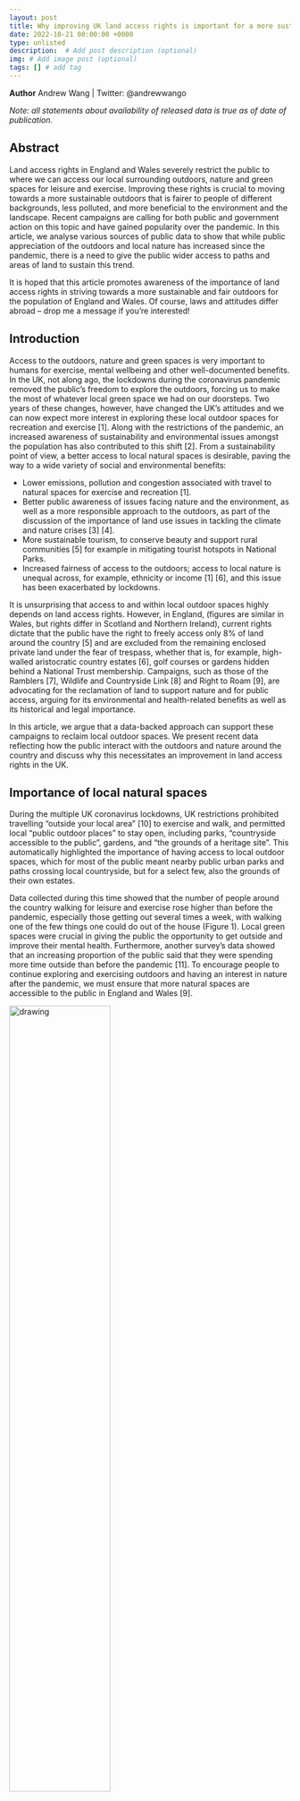 ```yaml
---
layout: post
title: Why improving UK land access rights is important for a more sustainable outdoors
date: 2022-10-21 00:00:00 +0000
type: unlisted
description:  # Add post description (optional)
img: # Add image post (optional)
tags: [] # add tag
---
```


**Author** Andrew Wang | Twitter: @andrewwango

_Note: all statements about availability of released data is true as of date of publication._

## Abstract

Land access rights in England and Wales severely restrict the public to where we can access our local surrounding outdoors, nature and green spaces for leisure and exercise. Improving these rights is crucial to moving towards a more sustainable outdoors that is fairer to people of different backgrounds, less polluted, and more beneficial to the environment and the landscape. Recent campaigns are calling for both public and government action on this topic and have gained popularity over the pandemic. In this article, we analyse various sources of public data to show that while public appreciation of the outdoors and local nature has increased since the pandemic, there is a need to give the public wider access to paths and areas of land to sustain this trend.

It is hoped that this article promotes awareness of the importance of land access rights in striving towards a more sustainable and fair outdoors for the population of England and Wales. Of course, laws and attitudes differ abroad – drop me a message if you’re interested!

## Introduction 
Access to the outdoors, nature and green spaces is very important to humans for exercise, mental wellbeing and other well-documented benefits. In the UK, not along ago, the lockdowns during the coronavirus pandemic removed the public’s freedom to explore the outdoors, forcing us to make the most of whatever local green space we had on our doorsteps. Two years of these changes, however, have changed the UK’s attitudes and we can now expect more interest in exploring these local outdoor spaces for recreation and exercise [1]. Along with the restrictions of the pandemic, an increased awareness of sustainability and environmental issues amongst the population has also contributed to this shift [2]. From a sustainability point of view, a better access to local natural spaces is desirable, paving the way to a wide variety of social and environmental benefits:

-	Lower emissions, pollution and congestion associated with travel to natural spaces for exercise and recreation [1].
-	Better public awareness of issues facing nature and the environment, as well as a more responsible approach to the outdoors, as part of the discussion of the importance of land use issues in tackling the climate and nature crises [3] [4].
-	More sustainable tourism, to conserve beauty and support rural communities [5] for example in mitigating tourist hotspots in National Parks. 
-	Increased fairness of access to the outdoors; access to local nature is unequal across, for example, ethnicity or income [1] [6], and this issue has been exacerbated by lockdowns.

It is unsurprising that access to and within local outdoor spaces highly depends on land access rights. However, in England, (figures are similar in Wales, but rights differ in Scotland and Northern Ireland), current rights dictate that the public have the right to freely access only 8% of land around the country [5] and are excluded from the remaining enclosed private land under the fear of trespass, whether that is, for example, high-walled aristocratic country estates [6], golf courses or gardens hidden behind a National Trust membership. Campaigns, such as those of the Ramblers [7], Wildlife and Countryside Link [8] and Right to Roam [9], are advocating for the reclamation of land to support nature and for public access, arguing for its environmental and health-related benefits as well as its historical and legal importance.

In this article, we argue that a data-backed approach can support these campaigns to reclaim local outdoor spaces. We present recent data reflecting how the public interact with the outdoors and nature around the country and discuss why this necessitates an improvement in land access rights in the UK.

## Importance of local natural spaces

During the multiple UK coronavirus lockdowns, UK restrictions prohibited travelling “outside your local area” [10] to exercise and walk, and permitted local “public outdoor places” to stay open, including parks, “countryside accessible to the public”, gardens, and “the grounds of a heritage site”. This automatically highlighted the importance of having access to local outdoor spaces, which for most of the public meant nearby public urban parks and paths crossing local countryside, but for a select few, also the grounds of their own estates. 

Data collected during this time showed that the number of people around the country walking for leisure and exercise rose higher than before the pandemic, especially those getting out several times a week, with walking one of the few things one could do out of the house (Figure 1). Local green spaces were crucial in giving the public the opportunity to get outside and improve their mental health. Furthermore, another survey’s data showed that an increasing proportion of the public said that they were spending more time outside than before the pandemic [11]. To encourage people to continue exploring and exercising outdoors and having an interest in nature after the pandemic, we must ensure that more natural spaces are accessible to the public in England and Wales [9].

<img src="{{site.baseurl}}/assets/img/EO/Figure1.png" alt="drawing" width="60%"/>

_Figure 1._ Proportion of adults who walk for leisure averaged across all of England from 2016 to 2021, according to the Active Lives Survey by Sport England [12]. This graph incorporates the recently released 2021 survey data not included on past reports; 2022 survey data is scheduled for release in summer 2023.

To support the idea that these outdoor spaces remain important even after the pandemic has ended, recent data presented in Figure 2 showed that both interest in exercising locally and leisure visits to green spaces has stayed at an elevated level compared to before the pandemic – in particular, local exercise interest remains at a statistically significant higher level than before. This suggests the prolonged importance of local outdoor spaces, supporting the focus on sustainable access to the outdoors long after the pandemic.
 
<img src="{{site.baseurl}}/assets/img/EO/Figure2.png" alt="drawing" width="100%"/>

_Figure 2._ **Left**: Google search interest in “walks near me” and “local walks”, according to Google Trends data from 2018 to present [13], inspired by [14]. Each series is normalised according to its own data within the timeframe, so the units are arbitrary and comparison cannot be made between series. An unpaired t-test between pre- and post- pandemic search results suggests a highly statistically significant difference (p≈10<sup>-11</sup>) for both series (assuming stationarity). **Right**: proportion of adults who visited green and natural spaces for leisure in the past fortnight from April 2020 to March 2022 in England, according to the People and Nature Survey [15]. This incorporates recently released monthly indicator data not presented on government reports. Data before this period is not available since data was collected in a different format [16], and data after this period is unreleased. 

## Towards a public-informed approach to land access rights

The data above has shown that green and natural spaces in the local area are important to people seeking to go outdoors for leisure and have an interest in nature. However, the public is legally barred from setting foot on the vast majority of the outdoors around the country – 92% – because of poor land access rights dictating the few places granted access to the public and defining the rest as trespass. In this section, we consider a direction for a possible solution.

In line with the data-backed approach of this article, we compare where there is land granted public access by law with where the public are actually walking and moving. The hypothesis is that there may be private paths or areas on land which show public activity, whether out of convenience, unawareness, or simple desire to explore local green spaces. Surely land access rights should evolve to reflect and protect by law the places where people want to walk? Suggestions from these findings could then strengthen existing campaigns to reclaim private areas to the public, such as that of the Ramblers [7].

For our approach, we take the English and Welsh network of publicly accessible paths, called public rights of way (PRoW) [17], as a proxy for land access. As a simple illustrative analysis using openly available data, we compare the rights of way network with a large dataset of public GPS traces recorded around the country by members of the public. Example results for Bedfordshire are shown in Figure 3.

It must be mentioned that there are many other interesting data-oriented avenues of highlighting regional need for access to outdoors spaces. For example, in hyper-urban settings such as Greater London, [18] built a tool to suggest areas for green space creation based on current green space access and demand, pollution and land availability.

<iframe
  src="{{site.baseurl}}/assets/html/Beds_EO.html"
  style="width:100%; height:300px;"
></iframe>

_Figure 3._ Interactive map showing GPS activity recorded by the public (such as walking, running and cycling) in Bedford and Central Bedfordshire up to 2013, taken from a dump of GPX file data from OpenStreetMap in 2013 [19]. Black represents activity data that coincides with public rights of way, that is, where the activity was legal. Red/magenta represents activity data that does not, that is, where the activity counted as trespass. Deeper red indicates higher activity levels. Read more and get started with analysing other areas by following the instructions in the code: [github.com/Andrewwango/prow-ml](https://github.com/Andrewwango/prow-ml).

We see that, while most activity coincides with where it is legal (and often signposted), there are paths of interest that are not public, which therefore can be fenced or blocked without notice. For a such path, this information could be used to support a campaign to change their status, especially if the path has already been identified as, for example, a former historic right of way (cf. the work of [7]). Of course, our identified paths will inevitably be a subset of all possibilities since trespass that is recorded is a subset of the total desire to trespass.

## Conclusion

Nature should be accessible for all [9], and survey data presented in this article has shown us that the public’s interest in nature and accessing the outdoors for exercise and recreation locally is now higher than before the pandemic. This is important in moving towards a more sustainable approach towards the outdoors. 

The limited public land access rights in England and Wales mean that for the majority population, access to much of the outdoors and countryside is illegal, behind closed doors or subject to a fee. By looking at data showing public activity on footpaths, we can identify possible paths to protect with the status of being free for the public to access. 

There is much work to be done in providing fairer access to the outdoors in England and Wales. For readers from other countries, I would love to hear about attitudes towards how land access rights shape the sustainability of the outdoors – drop me a [message](https://twitter.com/messages/compose?recipient_id=869203021267443712)!


## References

- [1] 	Ramblers, "The grass isn’t greener for everyone: Why access to green space matters".
- [2] 	Deloitte, "Four out of five UK consumers adopt more sustainable lifestyle choices during COVID-19 pandemic," 22 April 2021. [Online]. Available: https://www2.deloitte.com/uk/en/pages/press-releases/articles/four-out-of-five-uk-consumers-adopt-more-sustainable-lifestyle-choices-during-covid-19-pandemic.html.
- [3] 	G. Shrubsole, "Why land ownership is crucial to fixing the climate and nature crises," 27 April 2022. [Online]. Available: https://whoownsengland.org/2022/04/27/why-land-ownership-is-crucial-climate-nature-crises/.
- [4] 	The Guardian, "People are right to trespass in fight for right to roam in England, says Green MP," 13 October 2022. [Online]. Available: https://www.theguardian.com/environment/2022/oct/13/people-are-right-to-trespass-in-fight-for-right-to-roam-in-england-says-green-mp-caroline-lucas. [Accessed 21 October 2022].
- [5] 	National Parks England, "Position Statement: Sustainable Tourism," October 2013. [Online]. Available: https://www.nationalparksengland.org.uk/__data/assets/pdf_file/0023/26780/NPE-Position-Statement-Sustainable-Tourism-2013.pdf.
- [6] 	New Economics Foundation, "Escaping Green Deprivation," 20 January 2021. [Online]. Available: https://neweconomics.org/2021/01/escaping-green-deprivation.
- [7] 	Ramblers, "Access to open countryside," 18 August 2020. [Online]. Available: https://www.ramblers.org.uk/policy/england/access/access-to-wild-open-countryside-or-the-right-to-roam.aspx.
- [8] 	G. Shrubsole, Who owns England?, 2019. 
- [9] 	Ramblers, "Don't Lose Your Way," 2022. [Online]. Available: https://dontloseyourway.ramblers.org.uk/. [Accessed 10 10 2022].
- [10] 	Wildlife and Countryside Link, "Nature For Everyone Campaign," [Online]. Available: https://www.wcl.org.uk/nature-for-everyone.asp. [Accessed 17 October 2022].
- [11] 	Right to Roam, "Right to Roam," 2022. [Online]. Available: https://www.righttoroam.org.uk/. [Accessed 10 10 2022].
- [12] 	Cabinet Office, "National lockdown: Stay at Home::Exercising," 6 June 2021. [Online]. Available: http://web.archive.org/web/20210107005810/https://www.gov.uk/guidance/national-lockdown-stay-at-home#exercising .
- [13] 	Office for National Statistics, " How has lockdown changed our relationship with nature?," 26 April 2021. [Online]. Available: https://www.ons.gov.uk/economy/environmentalaccounts/articles/howhaslockdownchangedourrelationshipwithnature/2021-04-26.
- [14] 	Department for Transport, "Walking and cycling statistics (CW)," 31 August 2022. [Online]. Available: https://www.gov.uk/government/statistical-data-sets/walking-and-cycling-statistics-cw.
- [15] 	Google, "Google Trends," 17 September 2022. [Online]. Available: https://www.google.com/trends.
- [16] 	B. Phillips, "Google Trends as a tool for monitoring people’s engagement with the natural environment," 17 November 2021. [Online]. Available: https://people-and-nature-survey-defra.hub.arcgis.com/pages/blog#google_trends_blog.
- [17] 	Natural England, "The People and Nature Survey," 14 June 2022. [Online]. Available: https://www.gov.uk/government/collections/people-and-nature-survey-for-england .
- [18] 	Natural England, "Monitor of Engagement with the Natural Environment (MENE)," 12 May 2022. [Online]. Available: https://www.gov.uk/government/collections/monitor-of-engagement-with-the-natural-environment-survey-purpose-and-results .
- [19] 	Parliament, "Countryside and Rights of Way Act 2000, c. 37," 2000. [Online]. Available: https://www.legislation.gov.uk/ukpga/2000/37/contents. [Accessed 10 10 2022].
- [20] 	L. Donnelly and J. Grefte, "Green Space Suggestion Tool," 30 August 2022. [Online]. Available: https://devpost.com/software/green-space-suggestion-tool.
- [21] 	OpenStreetMap, "Planet OSM," 22 April 2013. [Online]. Available: http://zverik.openstreetmap.ru/gps/files/extracts/index.html.




 


